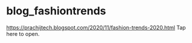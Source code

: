 # blog_fashiontrends
https://prachijtech.blogspot.com/2020/11/fashion-trends-2020.html 
Tap here to open.
